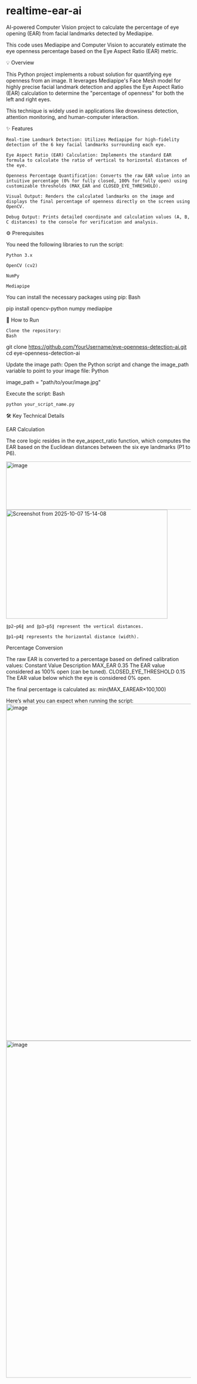 # realtime-ear-ai
AI-powered Computer Vision project to calculate the percentage of eye opening (EAR) from facial landmarks detected by Mediapipe.

This code uses Mediapipe and Computer Vision to accurately estimate the eye openness percentage based on the Eye Aspect Ratio (EAR) metric.

💡 Overview

This Python project implements a robust solution for quantifying eye openness from an image. It leverages Mediapipe's Face Mesh model for highly precise facial landmark detection and applies the Eye Aspect Ratio (EAR) calculation to determine the "percentage of openness" for both the left and right eyes.

This technique is widely used in applications like drowsiness detection, attention monitoring, and human-computer interaction.

✨ Features

    Real-time Landmark Detection: Utilizes Mediapipe for high-fidelity detection of the 6 key facial landmarks surrounding each eye.

    Eye Aspect Ratio (EAR) Calculation: Implements the standard EAR formula to calculate the ratio of vertical to horizontal distances of the eye.

    Openness Percentage Quantification: Converts the raw EAR value into an intuitive percentage (0% for fully closed, 100% for fully open) using customizable thresholds (MAX_EAR and CLOSED_EYE_THRESHOLD).

    Visual Output: Renders the calculated landmarks on the image and displays the final percentage of openness directly on the screen using OpenCV.

    Debug Output: Prints detailed coordinate and calculation values (A, B, C distances) to the console for verification and analysis.

⚙️ Prerequisites

You need the following libraries to run the script:

    Python 3.x

    OpenCV (cv2)

    NumPy

    Mediapipe

You can install the necessary packages using pip:
Bash

pip install opencv-python numpy mediapipe

🚀 How to Run

    Clone the repository:
    Bash

git clone https://github.com/YourUsername/eye-openness-detection-ai.git
cd eye-openness-detection-ai

Update the image path:
Open the Python script and change the image_path variable to point to your image file:
Python

image_path = "path/to/your/image.jpg"

Execute the script:
Bash

    python your_script_name.py 

🛠️ Key Technical Details

EAR Calculation

The core logic resides in the eye_aspect_ratio function, which computes the EAR based on the Euclidean distances between the six eye landmarks (P1 to P6).

<img width="523" height="131" alt="image" src="https://github.com/user-attachments/assets/84af2995-3345-4191-8fed-07d102c6ec48" />

<img width="440" height="296" alt="Screenshot from 2025-10-07 15-14-08" src="https://github.com/user-attachments/assets/fe7bf6a1-f62e-4736-a740-862db2e777d1" />



    ∥p2​−p6​∥ and ∥p3​−p5​∥ represent the vertical distances.

    ∥p1​−p4​∥ represents the horizontal distance (width).

Percentage Conversion

The raw EAR is converted to a percentage based on defined calibration values:
Constant	Value	Description
MAX_EAR	0.35	The EAR value considered as 100% open (can be tuned).
CLOSED_EYE_THRESHOLD	0.15	The EAR value below which the eye is considered 0% open.

The final percentage is calculated as: min(MAX_EAREAR​×100,100)

Here’s what you can expect when running the script:
<img width="1251" height="915" alt="image" src="https://github.com/user-attachments/assets/325b81e2-8745-45dc-89e1-92ddb7791797" />
<img width="1251" height="915" alt="image" src="https://github.com/user-attachments/assets/ef709b00-0cce-489a-9d2c-1582167f68d4" />

